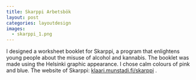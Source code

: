 ```yaml
---
title: Skarppi Arbetsbök
layout: post
categories: layoutdesign
images:
  - skarppi_1.png
---
```


I designed a worksheet booklet for Skarppi, a program that enlightens young people about the misuse of alcohol and kannabis. The booklet was made using the Helsinki graphic appearance. I chose calm colours of pink and blue. The website of Skarppi: [klaari.munstadi.fi/skarppi](http://klaari.munstadi.fi/skarppi)
.
